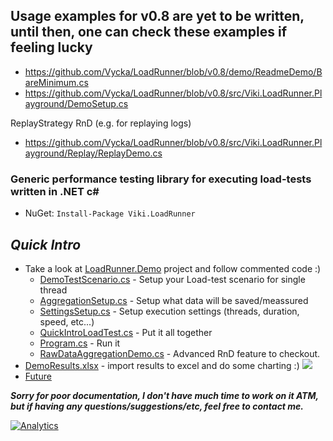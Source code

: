 ## Usage examples for v0.8 are yet to be written, until then, one can check these examples if feeling lucky
 * https://github.com/Vycka/LoadRunner/blob/v0.8/demo/ReadmeDemo/BareMinimum.cs
 * https://github.com/Vycka/LoadRunner/blob/v0.8/src/Viki.LoadRunner.Playground/DemoSetup.cs

ReplayStrategy RnD (e.g. for replaying logs)
 * https://github.com/Vycka/LoadRunner/blob/v0.8/src/Viki.LoadRunner.Playground/Replay/ReplayDemo.cs
 
### Generic performance testing library for executing load-tests written in .NET c# ###
* NuGet: `Install-Package Viki.LoadRunner`


## *Quick Intro*
* Take a look at [LoadRunner.Demo](/demo) project and follow commented code :)
  - [DemoTestScenario.cs](/demo/DemoTestScenario.cs) - Setup your Load-test scenario for single thread
  - [AggregationSetup.cs](/demo/AggregationSetup.cs) - Setup what data will be saved/meassured
  - [SettingsSetup.cs](/demo/SettingsSetup.cs) - Setup execution settings (threads, duration, speed, etc...)
  - [QuickIntroLoadTest.cs](/demo/QuickIntroLoadTest.cs) - Put it all together
  - [Program.cs](/demo/Program.cs) - Run it
  - [RawDataAggregationDemo.cs](/demo/RawDataAggregationDemo.cs) - Advanced RnD feature to checkout.
* [DemoResults.xlsx](/demo/DemoResults.xlsx) - import results to excel and do some charting :)
![](https://raw.githubusercontent.com/Vycka/LoadRunner/master/diagrams/Architecture.png)
* [Future](../../wiki/TODOs)

***Sorry for poor documentation, I don't have much time to work on it ATM, but if having any questions/suggestions/etc, feel free to contact me.***

[![Analytics](https://ga-beacon.appspot.com/UA-71045586-1/LoadRunner/readme?pixel)](https://github.com/Vycka/LoadRunner)
